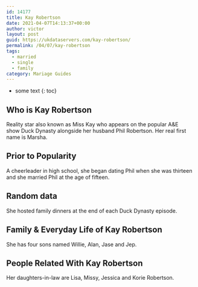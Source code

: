```yaml
---
id: 14177
title: Kay Robertson
date: 2021-04-07T14:13:37+00:00
author: victor
layout: post
guid: https://ukdataservers.com/kay-robertson/
permalink: /04/07/kay-robertson  
tags:
  - married
  - single
  - family
category: Mariage Guides
---
```


* some text
{: toc}


## Who is Kay Robertson



Reality star also known as Miss Kay who appears on the popular A&E show Duck Dynasty alongside her husband Phil Robertson. Her real first name is Marsha. 

                
                
                
## Prior to Popularity



A cheerleader in high school, she began dating Phil when she was thirteen and she married Phil at the age of fifteen. 

                
                
                
## Random data



She hosted family dinners at the end of each Duck Dynasty episode.

                
                
                
## Family & Everyday Life of Kay Robertson



She has four sons named Willie, Alan, Jase and Jep.

                
                
                
## People Related With Kay Robertson



Her daughters-in-law are Lisa, Missy, Jessica and Korie Robertson.

                
              
            
          
          
          